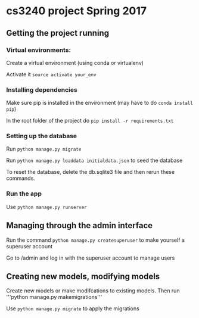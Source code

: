 # cs3240 project Spring 2017

## Getting the project running

### Virtual environments:

Create a virtual environment (using conda or virtualenv)

Activate it ```source activate your_env```

### Installing dependencies

Make sure pip is installed in the environment (may have to do ```conda install pip```)

In the root folder of the project do ```pip install -r requirements.txt```

### Setting up the database

Run ```python manage.py migrate```

Run ```python manage.py loaddata initialdata.json``` to seed the database

To reset the database, delete the db.sqlite3 file and then rerun these commands.

### Run the app

Use ```python manage.py runserver```

## Managing through the admin interface

Run the command ```python manage.py createsuperuser``` to make yourself a superuser account

Go to /admin and log in with the superuser account to manage users

## Creating new models, modifying models

Create new models or make modifcations to existing models. Then run '''python manage.py makemigrations'''

Use ```python manage.py migrate``` to apply the migrations









